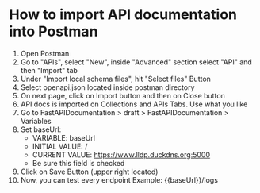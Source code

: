 # How to import API documentation into Postman

1. Open Postman
2. Go to "APIs", select "New", inside "Advanced" section select "API" and then "Import" tab
3. Under "Import local schema files", hit "Select files" Button
4. Select openapi.json located inside postman directory
5. On next page, click on Import button and then on Close button
6. API docs is imported on Collections and APIs Tabs. Use what you like
7. Go to FastAPIDocumentation > draft > FastAPIDocumentation > Variables
8. Set baseUrl:
   - VARIABLE: baseUrl
   - INITIAL VALUE: /
   - CURRENT VALUE: https://www.lldp.duckdns.org:5000
   - Be sure this field is checked
9. Click on Save Button (upper right located)
10. Now, you can test every endpoint
    Example: {{baseUrl}}/logs
